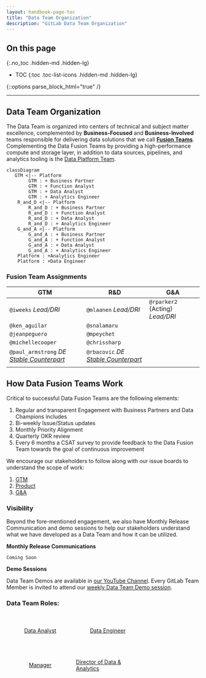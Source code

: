 ```yaml
---
layout: handbook-page-toc
title: "Data Team Organization"
description: "GitLab Data Team Organization"
---
```


## On this page
{:.no_toc .hidden-md .hidden-lg}

- TOC
{:toc .toc-list-icons .hidden-md .hidden-lg}

{::options parse_block_html="true" /}

---

## Data Team Organization

The Data Team is organized into centers of technical and subject matter excellence, complemented by __Business-Focused__ and __Business-Involved__ teams responsible for delivering data solutions that we call [**Fusion Teams**](/handbook/business-technology/data-team/#data-fusion-teams). Complementing the Data Fusion Teams by providing a high-performance compute and storage layer, in addition to data sources, pipelines, and analytics tooling is the [Data Platform Team](https://about.gitlab.com/handbook/business-technology/data-team/#the-data-platform-team).

```mermaid
classDiagram
   GTM <|-- Platform
        GTM : + Business Partner
        GTM : + Function Analyst
        GTM : + Data Analyst
        GTM : + Analytics Engineer
    R_and_D <|-- Platform
        R_and_D : + Business Partner
        R_and_D : + Function Analyst
        R_and_D : + Data Analyst
        R_and_D : + Analytics Engineer
    G_and_A <|-- Platform
        G_and_A : + Business Partner
        G_and_A : + Function Analyst
        G_and_A : + Data Analyst
        G_and_A : + Analytics Engineer
    Platform : +Analytics Engineer
    Platform : +Data Engineer
  ```

### Fusion Team Assignments

| **GTM** | **R&D** | **G&A** |
| ----- | ----- | ----- |
| `@iweeks` _Lead/DRI_ | `@mlaanen` _Lead/DRI_  | `@rparker2` (Acting) _Lead/DRI_ | 
| `@ken_aguilar` |  `@snalamaru` |  |
| `@jeanpeguero` | `@mpeychet` |  |
| `@michellecooper` | `@chrissharp` | |
| `@paul_armstrong` _DE [Stable Counterpart](https://about.gitlab.com/handbook/leadership/#stable-counterparts)_| `@rbacovic` _DE [Stable Counterpart](https://about.gitlab.com/handbook/leadership/#stable-counterparts)_| |  
| | | |
						
## How Data Fusion Teams Work

Critical to successful Data Fusion Teams are the following elements:

1. Regular and transparent Engagement with Business Partners and Data Champions includes
1. Bi-weekly Issue/Status updates
1. Monthly Priority Alignment
1. Quarterly OKR review
1. Every 6 months a CSAT survey to provide feedback to the Data Fusion Team towards the goal of continuous improvement

We encourage our stakeholders to follow along with our issue boards to understand the scope of work:

1. [GTM](https://gitlab.com/gitlab-data/analytics/-/boards/1912663?&label_name[]=ft%3Al2c)
2. [Product](https://gitlab.com/groups/gitlab-data/-/boards/1912130?label_name[]=ft%3Ar2a)
3. [G&A](https://gitlab.com/groups/gitlab-data/-/boards/1435002?&label_name[]=People) 

<!-- need to update boards potentially based on new label names -->

### Visibility

Beyond the fore-mentioned engagement, we also have Monthly Release Communication and demo sessions to help our stakeholders understand what we have developed as a Data Team and how it can be utilized.

**Monthly Release Communications**
<!-- (need to add issues with monthly release information or slide deck from OKRs -->
`Coming Soon`

**Demo Sessions**

Data Team Demos are available in [our YouTube Channel](https://www.youtube.com/playlist?list=PL05JrBw4t0KrRVTZY33WEHv8SjlA_-keI). Every GitLab Team Member is invited to attend our [weekly Data Team Demo session](https://calendar.google.com/event?action=TEMPLATE&tmeid=Z2Zibm5rbWZvamptajYwOGs4dWI2ODk0c2tfMjAyMTAzMDRUMTYwMDAwWiBnaXRsYWIuY29tX2Q3ZGw0NTdmcnI4cDU4cG4zazYzZWJ1bzhvQGc&tmsrc=gitlab.com_d7dl457frr8p58pn3k63ebuo8o%40group.calendar.google.com&scp=ALL).

### Data Team Roles:

<div class="flex-row" markdown="0" style="height:80px">
  <a href="https://about.gitlab.com/job-families/finance/data-analyst/" class="btn btn-purple" style="width:33%;height:100%;margin:5px;float:left;display:flex;justify-content:center;align-items:center;">Data Analyst</a>
  <a href="https://about.gitlab.com/job-families/finance/data-engineer/" class="btn btn-purple" style="width:33%;height:100%;margin:5px;float:left;display:flex;justify-content:center;align-items:center;">Data Engineer</a>
  <a href="https://about.gitlab.com/job-families/finance/manager-data" class="btn btn-purple" style="width:33%;height:100%;margin:5px;float:left;display:flex;justify-content:center;align-items:center;">Manager</a>
  <a href="https://about.gitlab.com/job-families/finance/dir-data-and-analytics" class="btn btn-purple" style="width:33%;height:100%;margin:5px;float:left;display:flex;justify-content:center;align-items:center;">Director of Data & Analytics</a>
</div>
